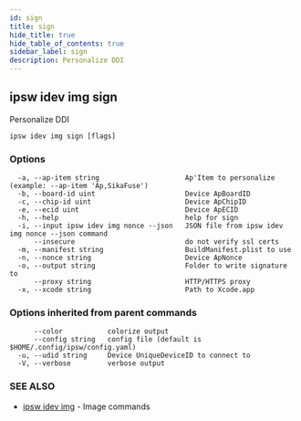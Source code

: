 ```yaml
---
id: sign
title: sign
hide_title: true
hide_table_of_contents: true
sidebar_label: sign
description: Personalize DDI
---
```

## ipsw idev img sign

Personalize DDI

```
ipsw idev img sign [flags]
```

### Options

```
  -a, --ap-item string                     Ap'Item to personalize (example: --ap-item 'Ap,SikaFuse')
  -b, --board-id uint                      Device ApBoardID
  -c, --chip-id uint                       Device ApChipID
  -e, --ecid uint                          Device ApECID
  -h, --help                               help for sign
  -i, --input ipsw idev img nonce --json   JSON file from ipsw idev img nonce --json command
      --insecure                           do not verify ssl certs
  -m, --manifest string                    BuildManifest.plist to use
  -n, --nonce string                       Device ApNonce
  -o, --output string                      Folder to write signature to
      --proxy string                       HTTP/HTTPS proxy
  -x, --xcode string                       Path to Xcode.app
```

### Options inherited from parent commands

```
      --color           colorize output
      --config string   config file (default is $HOME/.config/ipsw/config.yaml)
  -u, --udid string     Device UniqueDeviceID to connect to
  -V, --verbose         verbose output
```

### SEE ALSO

* [ipsw idev img](/docs/cli/ipsw/idev/img)	 - Image commands

